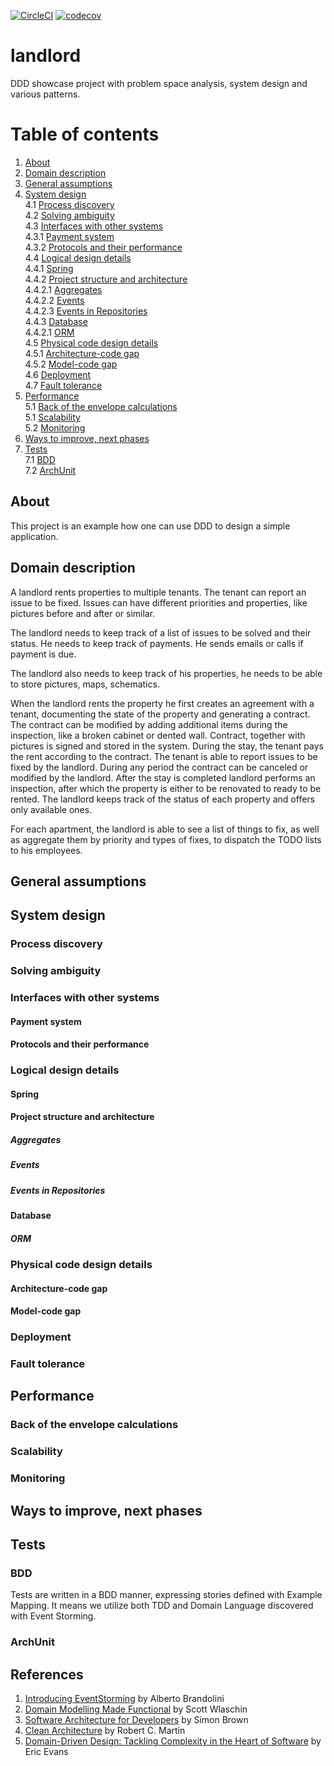 [![CircleCI](https://circleci.com/gh/mpomaran/landlord.svg?style=svg&circle-token=fc8c6182b4db3ca2595bee6a565e34ccb7d9ed1f)](https://app.circleci.com/pipelines/github/mpomaran/landlord)
[![codecov](https://codecov.io/gh/mpomaran/landlord/branch/main/graph/badge.svg?token=ZJZ83GC7UC)](https://codecov.io/gh/mpomaran/landlord)

# landlord
DDD showcase project with problem space analysis, system design and various patterns.

# Table of contents

1. [About](#about)
2. [Domain description](#domain-description)
3. [General assumptions](#general-assumptions)
4. [System design](#system-design)  
  4.1 [Process discovery](#process-discovery)  
  4.2 [Solving ambiguity](#solving-ambiguity)  
  4.3 [Interfaces with other systems](#interfaces-with-other-systems)  
   4.3.1 [Payment system](#payment-system)  
   4.3.2 [Protocols and their performance](#protocols-and-their-performance)  
  4.4 [Logical design details](#logical-design-details)  
    4.4.1 [Spring](#spring)  
    4.4.2 [Project structure and architecture](#project-structure-and-architecture)  
      4.4.2.1 [Aggregates](#aggregates)  
      4.4.2.2 [Events](#events)  
      4.4.2.3 [Events in Repositories](#events-in-repositories)  
    4.4.3 [Database](#database)  
      4.4.2.1 [ORM](#orm)  
   4.5 [Physical code design details](#physical-code-design-details)  
      4.5.1 [Architecture-code gap](#architecture-code-gap)    
      4.5.2 [Model-code gap](#model-code-gap)  
   4.6 [Deployment](#deployment)  
   4.7 [Fault tolerance](#fault-tolerance)
5. [Performance](#performance)  
   5.1 [Back of the envelope calculations](#back-of-the-envelope-calculations)  
   5.1 [Scalability](#scalability)  
   5.2 [Monitoring](#monitoring)
6. [Ways to improve, next phases](#ways-to-improve-next-phases)    
7. [Tests](#tests)    
   7.1 [BDD](#bdd)  
   7.2 [ArchUnit](#archunit)
     
## About

This project is an example how one can use DDD to design a simple application.

## Domain description

A landlord rents properties to multiple tenants.
The tenant can report an issue to be fixed. Issues can have different priorities and properties, like pictures before and after or similar.

The landlord needs to keep track of a list of issues to be solved and their status. He needs to keep track of payments. He sends emails or calls if payment is due.

The landlord also needs to keep track of his properties, he needs to be able to store pictures, maps, schematics.

When the landlord rents the property he first creates an agreement with a tenant, documenting the state of the property and generating a contract.
The contract can be modified by adding additional items during the inspection, like a broken cabinet or dented wall.
Contract, together with pictures is signed and stored in the system.
During the stay, the tenant pays the rent according to the contract.
The tenant is able to report issues to be fixed by the landlord. During any period the contract can be canceled or modified by the landlord.
After the stay is completed landlord performs an inspection, after which the property is either to be renovated to ready to be rented. The landlord keeps track of the status of each property and offers only available ones.

For each apartment, the landlord is able to see a list of things to fix, as well as aggregate them by priority and types of fixes, to dispatch the TODO lists to his employees.

## General assumptions
## System design  
### Process discovery  
### Solving ambiguity
### Interfaces with other systems  
#### Payment system
#### Protocols and their performance  
### Logical design details
#### Spring
#### Project structure and architecture  
##### Aggregates
##### Events
##### Events in Repositories  
#### Database
##### ORM
### Physical code design details
#### Architecture-code gap
#### Model-code gap
### Deployment
### Fault tolerance
## Performance
### Back of the envelope calculations  
### Scalability
### Monitoring

## Ways to improve, next phases

## Tests    

### BDD  
Tests are written in a BDD manner, expressing stories defined with Example Mapping.
It means we utilize both TDD and Domain Language discovered with Event Storming.

### ArchUnit

## References

1. [Introducing EventStorming](https://leanpub.com/introducing_eventstorming) by Alberto Brandolini
2. [Domain Modelling Made Functional](https://pragprog.com/book/swdddf/domain-modeling-made-functional) by Scott Wlaschin
3. [Software Architecture for Developers](https://softwarearchitecturefordevelopers.com) by Simon Brown
4. [Clean Architecture](https://www.amazon.com/Clean-Architecture-Craftsmans-Software-Structure/dp/0134494164) by Robert C. Martin
5. [Domain-Driven Design: Tackling Complexity in the Heart of Software](https://www.amazon.com/Domain-Driven-Design-Tackling-Complexity-Software/dp/0321125215) by Eric Evans